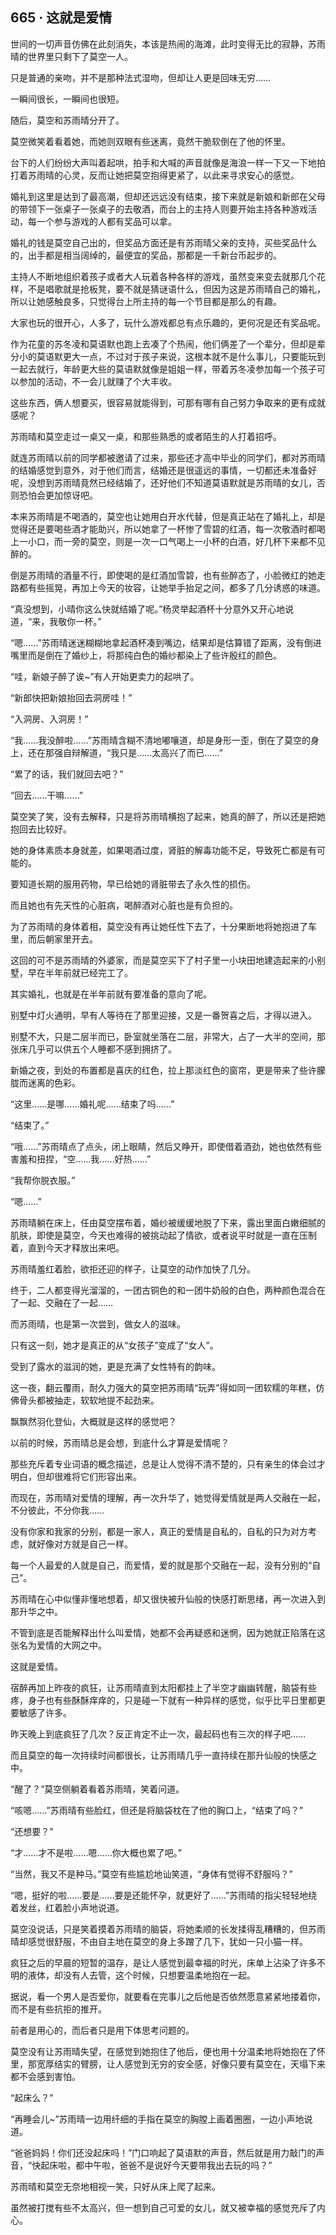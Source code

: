 ## 665 · 这就是爱情

世间的一切声音仿佛在此刻消失，本该是热闹的海滩，此时变得无比的寂静，苏雨晴的世界里只剩下了莫空一人。

只是普通的亲吻，并不是那种法式湿吻，但却让人更是回味无穷……

一瞬间很长，一瞬间也很短。

随后，莫空和苏雨晴分开了。

莫空微笑着看着她，而她则双眼有些迷离，竟然干脆软倒在了他的怀里。

台下的人们纷纷大声叫着起哄，拍手和大喊的声音就像是海浪一样一下又一下地拍打着苏雨晴的心灵，反而让她把莫空抱得更紧了，以此来寻求安心的感觉。

婚礼到这里是达到了最高潮，但却还远远没有结束，接下来就是新娘和新郎在父母的带领下一张桌子一张桌子的去敬酒，而台上的主持人则要开始主持各种游戏活动，每一个参与游戏的人都有奖品可以拿。

婚礼的钱是莫空自己出的，但奖品方面还是有苏雨晴父亲的支持，买些奖品什么的，出手都是相当阔绰的，最便宜的奖品，那都是一千新台币起步的。

主持人不断地组织着孩子或者大人玩着各种各样的游戏，虽然变来变去就那几个花样，不是唱歌就是抢板凳，要不就是猜谜语什么，但因为这是苏雨晴自己的婚礼，所以让她感触良多，只觉得台上所主持的每一个节目都是那么的有趣。

大家也玩的很开心，人多了，玩什么游戏都总有点乐趣的，更何况是还有奖品呢。

作为花童的苏冬凌和莫语默也跑上去凑了个热闹，他们俩差了一个辈分，但却是辈分小的莫语默更大一点，不过对于孩子来说，这根本就不是什么事儿，只要能玩到一起去就行，年龄更大些的莫语默就像是姐姐一样，带着苏冬凌参加每一个孩子可以参加的活动，不一会儿就赚了个大丰收。

这些东西，俩人想要买，很容易就能得到，可那有哪有自己努力争取来的更有成就感呢？

苏雨晴和莫空走过一桌又一桌，和那些熟悉的或者陌生的人打着招呼。

就连苏雨晴以前的同学都被邀请了过来，那些还才高中毕业的同学们，都对苏雨晴的结婚感觉到意外，对于他们而言，结婚还是很遥远的事情，一切都还未准备好呢，没想到苏雨晴竟然已经结婚了，还好他们不知道莫语默就是苏雨晴的女儿，否则恐怕会更加惊讶吧。

本来苏雨晴是不喝酒的，莫空也让她用白开水代替，但是真正站在了婚礼上，却是觉得还是要喝些酒才能助兴，所以她拿了一杯惨了雪碧的红酒，每一次敬酒时都喝上一小口，而一旁的莫空，则是一次一口气喝上一小杯的白酒，好几杯下来都不见醉的。

倒是苏雨晴的酒量不行，即使喝的是红酒加雪碧，也有些醉态了，小脸微红的她走路都有些摇晃，再加上今天的妆容，让她举手抬足之间，都多了几分诱惑的味道。

“真没想到，小晴你这么快就结婚了呢。”杨灵举起酒杯十分意外又开心地说道，“来，我敬你一杯。”

“嗯……”苏雨晴迷迷糊糊地拿起酒杯凑到嘴边，结果却是估算错了距离，没有倒进嘴里而是倒在了婚纱上，将那纯白色的婚纱都染上了些许殷红的颜色。

“哇，新娘子醉了诶~”有人开始更卖力的起哄了。

“新郎快把新娘抬回去洞房哇！”

“入洞房、入洞房！”

“我……我没醉啦……”苏雨晴含糊不清地嘟嚷道，却是身形一歪，倒在了莫空的身上，还在那强自辩解道，“我只是……太高兴了而已……”

“累了的话，我们就回去吧？”

“回去……干嘛……”

莫空笑了笑，没有去解释，只是将苏雨晴横抱了起来，她真的醉了，所以还是把她抱回去比较好。

她的身体素质本身就差，如果喝酒过度，肾脏的解毒功能不足，导致死亡都是有可能的。

要知道长期的服用药物，早已给她的肾脏带去了永久性的损伤。

而且她也有先天性的心脏病，喝醉酒对心脏也是有负担的。

为了苏雨晴的身体着相，莫空没有再让她任性下去了，十分果断地将她抱进了车里，而后朝家里开去。

这回的可不是苏雨晴的外婆家，而是莫空买下了村子里一小块田地建造起来的小别墅，早在半年前就已经完工了。

其实婚礼，也就是在半年前就有要准备的意向了呢。

别墅中灯火通明，早有人等待在了那里迎接，又是一番贺喜之后，才得以进入。

别墅不大，只是二层半而已，卧室就坐落在二层，非常大，占了一大半的空间，那张床几乎可以供五个人睡都不感到拥挤了。

新婚之夜，到处的布置都是喜庆的红色，拉上那淡红色的窗帘，更是带来了些许朦胧而迷离的色彩。

“这里……是哪……婚礼呢……结束了吗……”

“结束了。”

“哦……”苏雨晴点了点头，闭上眼睛，然后又睁开，即使借着酒劲，她也依然有些害羞和扭捏，“空……我……好热……”

“我帮你脱衣服。”

“嗯……”

苏雨晴躺在床上，任由莫空摆布着，婚纱被缓缓地脱了下来，露出里面白嫩细腻的肌肤，即使是莫空，今天也难得的被挑动起了情欲，或者说平时就是一直在压制着，直到今天才释放出来吧。

苏雨晴羞红着脸，欲拒还迎的样子，让莫空的动作加快了几分。

终于，二人都变得光溜溜的，一团古铜色的和一团牛奶般的白色，两种颜色混合在了一起、交融在了一起……

而苏雨晴，也是第一次尝到，做女人的滋味。

只有这一刻，她才是真正的从“女孩子”变成了“女人”。

受到了露水的滋润的她，更是充满了女性特有的韵味。

这一夜，翻云覆雨，耐久力强大的莫空把苏雨晴“玩弄”得如同一团软糯的年糕，仿佛骨头都被抽走，软软地提不起劲来。

飘飘然羽化登仙，大概就是这样的感觉吧？

以前的时候，苏雨晴总是会想，到底什么才算是爱情呢？

那些充斥着专业词语的概念描述，总是让人觉得不清不楚的，只有亲生的体会过才明白，但却很难将它们形容出来。

而现在，苏雨晴对爱情的理解，再一次升华了，她觉得爱情就是两人交融在一起，不分彼此，不分你我……

没有你家和我家的分别，都是一家人，真正的爱情是自私的，自私的只为对方考虑，就好像对方就是自己一样。

每一个人最爱的人就是自己，而爱情，爱的就是那个交融在一起，没有分别的“自己”。

苏雨晴在心中似懂非懂地想着，却又很快被升仙般的快感打断思绪，再一次进入到那升华之中。

不管到底是否能解释出什么叫爱情，她都不会再疑惑和迷惘，因为她就正陷落在这张名为爱情的大网之中。

这就是爱情。

宿醉再加上昨夜的疯狂，让苏雨晴直到太阳都挂上了半空才幽幽转醒，脑袋有些疼，身子也有些酥酥痒痒的，只是碰一下就有一种异样的感觉，似乎比平日里都更要敏感了许多。

昨天晚上到底疯狂了几次？反正肯定不止一次，最起码也有三次的样子吧……

而且莫空的每一次持续时间都很长，让苏雨晴几乎一直持续在那升仙般的快感之中。

“醒了？”莫空侧躺着看着苏雨晴，笑着问道。

“咳嗯……”苏雨晴有些脸红，但还是将脑袋枕在了他的胸口上，“结束了吗？”

“还想要？”

“才……才不是啦……嗯……你大概也累了吧。”

“当然，我又不是种马。”莫空有些尴尬地讪笑道，“身体有觉得不舒服吗？”

“嗯，挺好的啦……要是……要是还能怀孕，就更好了……”苏雨晴的指尖轻轻地绕着发丝，红着脸小声地说道。

莫空没说话，只是笑着摸着苏雨晴的脑袋，将她柔顺的长发揉得乱糟糟的，但苏雨晴却感觉很舒服，不由自主地在莫空的身上多蹭了几下，犹如一只小猫一样。

疯狂之后的早晨的短暂的温存，是让人感觉到最幸福的时光，床单上沾染了许多不明的液体，却没有人去管，这个时候，只想要温柔地抱在一起。

据说，看一个男人是否爱你，就要看在完事儿之后他是否依然愿意紧紧地搂着你，而不是有些抗拒的推开。

前者是用心的，而后者只是用下体思考问题的。

莫空没有让苏雨晴失望，在感觉到她抱住了他后，便也用十分温柔地将她抱在了怀里，那宽厚结实的臂膀，让人感觉到无穷的安全感，好像只要有莫空在，天塌下来都不会感到害怕。

“起床么？”

“再睡会儿~”苏雨晴一边用纤细的手指在莫空的胸膛上画着圈圈，一边小声地说道。

“爸爸妈妈！你们还没起床吗！”门口响起了莫语默的声音，然后就是用力敲门的声音，“快起床啦，都中午啦，爸爸不是说好今天要带我出去玩的吗？”

苏雨晴和莫空无奈地相视一笑，只好从床上爬了起来。

虽然被打搅有些不太高兴，但一想到自己可爱的女儿，就又被幸福的感觉充斥了内心。
